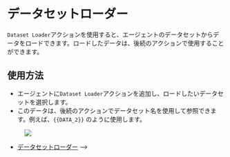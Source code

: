 # データセットローダー

`Dataset Loader`アクションを使用すると、エージェントのデータセットからデータをロードできます。ロードしたデータは、後続のアクションで使用することができます。

## 使用方法

- エージェントに`Dataset Loader`アクションを追加し、ロードしたいデータセットを選択します。
- このデータは、後続のアクションでデータセット名を使用して参照できます。例えば、`{{DATA_2}}` のように使用します。

<figure><img src="../../../../images/screenshot-20240627-163853.png"></figure>

<!-- ## エージェントの例

<!-- 使用方法を理解するための例となるエージェントを提供します。 -->

- [データセットローダー](https://rebyte.ai/p/21b2295005587a5375d8/callable/fa56c8cf3f2080ef08d4/editor) -->

